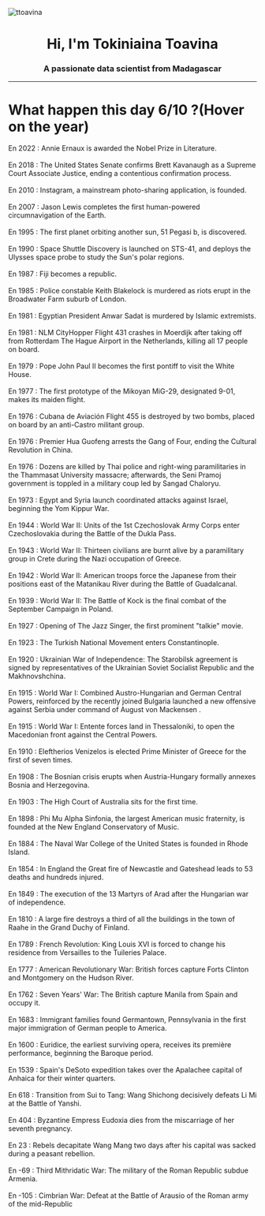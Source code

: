 
<p align="left"> <img src="https://komarev.com/ghpvc/?username=ttoavina&label=Profile%20views&color=0e75b6&style=flat" alt="ttoavina" /> </p>
<h1 align="center">Hi, I'm Tokiniaina Toavina</h1>
<h3 align="center">A passionate data scientist from Madagascar</h3>
    
<hr/>
<h1> What happen this day 6/10 ?(Hover on the year)</h1>

En 2022 : Annie Ernaux is awarded the Nobel Prize in Literature.
<br/><br/>
En 2018 : The United States Senate confirms Brett Kavanaugh as a Supreme Court Associate Justice, ending a contentious confirmation process.
<br/><br/>
En 2010 : Instagram, a mainstream photo-sharing application, is founded.
<br/><br/>
En 2007 : Jason Lewis completes the first human-powered circumnavigation of the Earth.
<br/><br/>
En 1995 : The first planet orbiting another sun, 51 Pegasi b, is discovered.
<br/><br/>
En 1990 : Space Shuttle Discovery is launched on STS-41, and deploys the Ulysses space probe to study the Sun's polar regions.
<br/><br/>
En 1987 : Fiji becomes a republic.
<br/><br/>
En 1985 : Police constable Keith Blakelock is murdered as riots erupt in the Broadwater Farm suburb of London.
<br/><br/>
En 1981 : Egyptian President Anwar Sadat is murdered by Islamic extremists.
<br/><br/>
En 1981 : NLM CityHopper Flight 431 crashes in Moerdijk after taking off from Rotterdam The Hague Airport in the Netherlands, killing all 17 people on board.
<br/><br/>
En 1979 : Pope John Paul II becomes the first pontiff to visit the White House.
<br/><br/>
En 1977 : The first prototype of the Mikoyan MiG-29, designated 9-01, makes its maiden flight.
<br/><br/>
En 1976 : Cubana de Aviación Flight 455 is destroyed by two bombs, placed on board by an anti-Castro militant group.
<br/><br/>
En 1976 : Premier Hua Guofeng arrests the Gang of Four, ending the Cultural Revolution in China.
<br/><br/>
En 1976 : Dozens are killed by Thai police and right-wing paramilitaries in the Thammasat University massacre; afterwards, the Seni Pramoj government is toppled in a military coup led by Sangad Chaloryu.
<br/><br/>
En 1973 : Egypt and Syria launch coordinated attacks against Israel, beginning the Yom Kippur War.
<br/><br/>
En 1944 : World War II: Units of the 1st Czechoslovak Army Corps enter Czechoslovakia during the Battle of the Dukla Pass.
<br/><br/>
En 1943 : World War II: Thirteen civilians are burnt alive by a paramilitary group in Crete during the Nazi occupation of Greece.
<br/><br/>
En 1942 : World War II: American troops force the Japanese from their positions east of the Matanikau River during the Battle of Guadalcanal.
<br/><br/>
En 1939 : World War II: The Battle of Kock is the final combat of the September Campaign in Poland.
<br/><br/>
En 1927 : Opening of The Jazz Singer, the first prominent "talkie" movie.
<br/><br/>
En 1923 : The Turkish National Movement enters Constantinople.
<br/><br/>
En 1920 : Ukrainian War of Independence: The Starobilsk agreement is signed by representatives of the Ukrainian Soviet Socialist Republic and the Makhnovshchina.
<br/><br/>
En 1915 : World War I: Combined Austro-Hungarian and German Central Powers, reinforced by the recently joined Bulgaria launched a new offensive against Serbia under command of August von Mackensen .
<br/><br/>
En 1915 : World War I: Entente forces land in Thessaloniki, to open the Macedonian front against the Central Powers.
<br/><br/>
En 1910 : Eleftherios Venizelos is elected Prime Minister of Greece for the first of seven times.
<br/><br/>
En 1908 : The Bosnian crisis erupts when Austria-Hungary formally annexes Bosnia and Herzegovina.
<br/><br/>
En 1903 : The High Court of Australia sits for the first time.
<br/><br/>
En 1898 : Phi Mu Alpha Sinfonia, the largest American music fraternity, is founded at the New England Conservatory of Music.
<br/><br/>
En 1884 : The Naval War College of the United States is founded in Rhode Island.
<br/><br/>
En 1854 : In England the Great fire of Newcastle and Gateshead leads to 53 deaths and hundreds injured.
<br/><br/>
En 1849 : The execution of the 13 Martyrs of Arad after the Hungarian war of independence.
<br/><br/>
En 1810 : A large fire destroys a third of all the buildings in the town of Raahe in the Grand Duchy of Finland.
<br/><br/>
En 1789 : French Revolution: King Louis XVI is forced to change his residence from Versailles to the Tuileries Palace.
<br/><br/>
En 1777 : American Revolutionary War: British forces capture Forts Clinton and Montgomery on the Hudson River.
<br/><br/>
En 1762 : Seven Years' War: The British capture Manila from Spain and occupy it.
<br/><br/>
En 1683 : Immigrant families found Germantown, Pennsylvania in the first major immigration of German people to America.
<br/><br/>
En 1600 : Euridice, the earliest surviving opera, receives its première performance, beginning the Baroque period.
<br/><br/>
En 1539 : Spain's DeSoto expedition takes over the Apalachee capital of Anhaica for their winter quarters.
<br/><br/>
En 618 : Transition from Sui to Tang: Wang Shichong decisively defeats Li Mi at the Battle of Yanshi.
<br/><br/>
En 404 : Byzantine Empress Eudoxia dies from the miscarriage of her seventh pregnancy.
<br/><br/>
En 23 : Rebels decapitate Wang Mang two days after his capital was sacked during a peasant rebellion.
<br/><br/>
En -69 : Third Mithridatic War: The military of the Roman Republic subdue Armenia.
<br/><br/>
En -105 : Cimbrian War: Defeat at the Battle of Arausio of the Roman army of the mid-Republic
<br/><br/>

